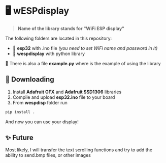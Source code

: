 # 🖥 wESPdisplay
> **Name of the library stands for "WiFi ESP display"**

The following folders are located in this repository:
- 📁 **esp32** with .ino file *(you need to set WiFi name and password in it)*
- 📁 **wespdisplay** with python library

📄 There is also a file **example.py** where is the example of using the library

## 📩 Downloading
1. Install **Adafruit GFX** and **Adafruit SSD1306** libraries
2. Compile and upload **esp32.ino** file to your board
3. From **wespdisp** folder run
```sh
pip install .
```
And now you can use your display!

## ✨ Future
Most likely, I will transfer the text scrolling functions and try to add the ability to send.bmp files, or other images
